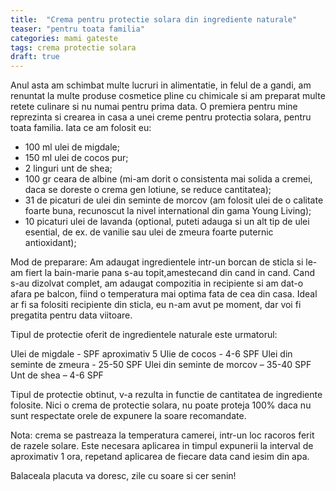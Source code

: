 ```yaml
---
title:  "Crema pentru protectie solara din ingrediente naturale"
teaser: "pentru toata familia"
categories: mami gateste
tags: crema protectie solara 
draft: true
---
```


Anul asta am schimbat multe lucruri in alimentatie, in felul de a gandi, am renuntat la multe produse cosmetice pline cu chimicale si am preparat multe retete culinare si nu numai pentru prima data.
O premiera pentru mine reprezinta si crearea in casa a unei creme pentru protectia solara, pentru toata familia.
Iata ce am folosit eu:

- 100 ml ulei de migdale;
- 150 ml ulei de cocos pur;
- 2 linguri unt de shea;
- 100 gr ceara de albine (mi-am dorit o consistenta mai solida a cremei, daca se doreste o crema gen lotiune, se reduce cantitatea);
- 31 de picaturi de ulei din seminte de morcov (am folosit ulei de o calitate foarte buna, recunoscut la nivel international din gama Young Living);
- 10 picaturi ulei de lavanda (optional, puteti adauga si un alt tip de ulei esential, de ex. de vanilie sau ulei de zmeura foarte puternic antioxidant);


Mod de preparare: Am adaugat ingredientele intr-un borcan de sticla si le-am fiert la bain-marie pana s-au topit,amestecand din cand in cand.
Cand s-au dizolvat complet, am adaugat compozitia in recipiente si am dat-o afara pe balcon, fiind o temperatura mai optima fata de cea din casa.
Ideal ar fi sa folositi recipiente din sticla, eu n-am avut pe moment, dar voi fi pregatita pentru data viitoare.

Tipul de protectie oferit de ingredientele naturale este urmatorul:

Ulei de migdale - SPF aproximativ 5
Ulie de cocos - 4-6 SPF
Ulei din seminte de zmeura - 25-50 SPF
Ulei din seminte de morcov –  35-40 SPF
Unt de shea – 4-6 SPF

Tipul de protectie obtinut, v-a rezulta in functie de cantitatea de ingrediente folosite.
Nici o crema de protectie solara, nu poate proteja 100% daca nu sunt respectate orele de expunere la soare recomandate.

Nota: crema se pastreaza la temperatura camerei, intr-un loc racoros ferit de razele solare.
Este necesara aplicarea in timpul expunerii la interval de aproximativ 1 ora, repetand aplicarea de fiecare data cand iesim din apa.

Balaceala placuta va doresc, zile cu soare si cer senin!





